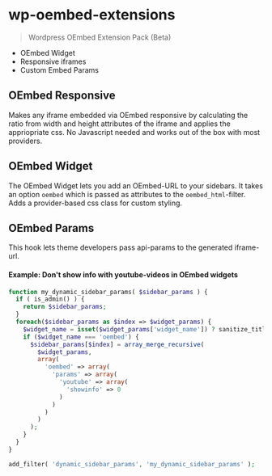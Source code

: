 wp-oembed-extensions
====================

> Wordpress OEmbed Extension Pack (Beta)

* OEmbed Widget
* Responsive iframes
* Custom Embed Params


## OEmbed Responsive

Makes any iframe embedded via OEmbed responsive by calculating the ratio from width and height attributes of the iframe and applies the appriopriate css. No Javascript needed and works out of the box with most providers.

## OEmbed Widget

The OEmbed Widget lets you add an OEmbed-URL to your sidebars.
It takes an option `oembed` which is passed as attributes to the `oembed_html`-filter.
Adds a provider-based css class for custom styling.

## OEmbed Params

This hook lets theme developers pass api-params to the generated iframe-url.

#### Example: Don't show info with youtube-videos in OEmbed widgets

```php
function my_dynamic_sidebar_params( $sidebar_params ) {
  if ( is_admin() ) {
    return $sidebar_params;
  }
  foreach($sidebar_params as $index => $widget_params) {
    $widget_name = isset($widget_params['widget_name']) ? sanitize_title($widget_params['widget_name']) : '';
    if ($widget_name === 'oembed') {
      $sidebar_params[$index] = array_merge_recursive( 
        $widget_params,
        array(
          'oembed' => array(
            'params' => array(
              'youtube' => array(
                'showinfo' => 0
              )
            )
          )
        )
      );
    } 
  }
}

add_filter( 'dynamic_sidebar_params', 'my_dynamic_sidebar_params' );
```
